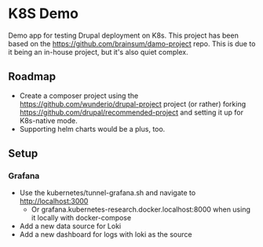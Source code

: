 # K8S Demo

Demo app for testing Drupal deployment on K8s.
This project has been based on the <https://github.com/brainsum/damo-project> repo. This is due to it being an in-house project, but it's also quiet complex.

## Roadmap

- Create a composer project using the <https://github.com/wunderio/drupal-project> project (or rather) forking <https://github.com/drupal/recommended-project> and setting it up for K8s-native mode. 
- Supporting helm charts would be a plus, too.

## Setup
### Grafana

- Use the kubernetes/tunnel-grafana.sh and navigate to <http://localhost:3000>
    - Or grafana.kubernetes-research.docker.localhost:8000 when using it locally with docker-compose
- Add a new data source for Loki
- Add a new dashboard for logs with loki as the source 
